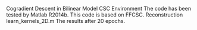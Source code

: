 
Cogradient Descent in Bilinear Model
CSC
Environment
The code has been tested by Matlab R2014b. This code is based on FFCSC.
Reconstruction
learn_kernels_2D.m
The results after 20 epochs.
